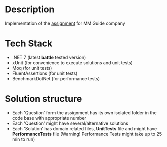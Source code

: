# Description
Implementation of the [assignment](doc/assignment.pdf) for MM Guide company

# Tech Stack
* .NET 7 (latest **battle** tested version)
* xUnit (for convenience to execute solutions and unit tests)
* Moq (for unit tests)
* FluentAssertions (for unit tests)
* BenchmarkDotNet (for performance tests)

# Solution structure
* Each 'Question' form the assignment has its own isolated folder in the code base with appropriate number
* Each 'Question' might have several/alternative solutions
* Each 'Solution' has domain related files, **UnitTests** file and might have **PerformanceTests** file (Warning! Performance Tests might take up to 25 min to run)
